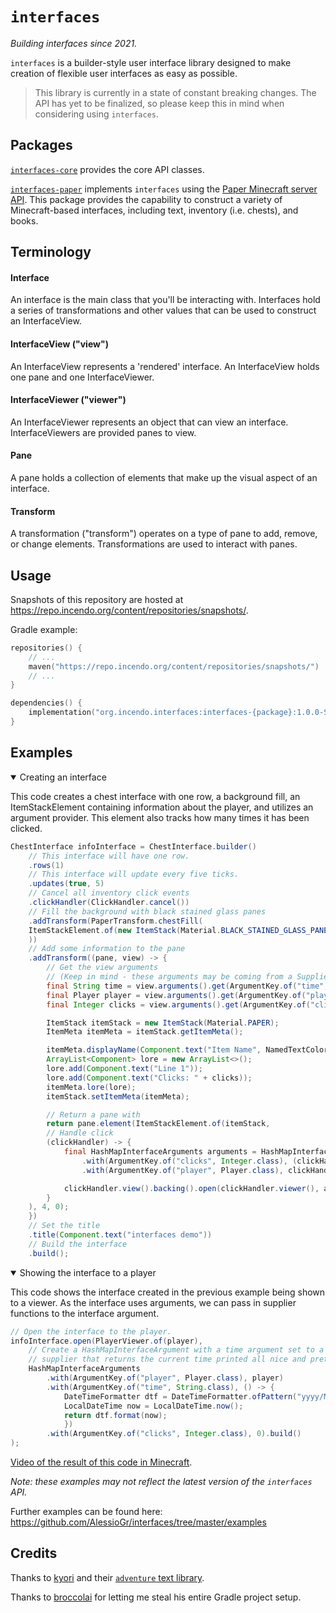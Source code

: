 # `interfaces`

_Building interfaces since 2021._

`interfaces` is a builder-style user interface library designed to make creation of flexible user interfaces as easy as possible.

> This library is currently in a state of constant breaking changes. The API has yet to be finalized, so please keep this in mind when considering using `interfaces`.

## Packages

[`interfaces-core`](https://github.com/Incendo/interfaces/tree/master/core) provides the core API classes.

[`interfaces-paper`](https://github.com/Incendo/interfaces/tree/master/paper) implements `interfaces` using the [Paper Minecraft server API](https://papermc.io). This package 
provides the
capability to construct a variety of Minecraft-based interfaces, including text, inventory (i.e. chests), and books.

## Terminology

#### Interface

An interface is the main class that you'll be interacting with. Interfaces hold a series of transformations and other values that
can be used to construct an InterfaceView.

#### InterfaceView ("view")

An InterfaceView represents a 'rendered' interface. An InterfaceView holds one pane and one InterfaceViewer.

#### InterfaceViewer ("viewer")

An InterfaceViewer represents an object that can view an interface. InterfaceViewers are provided panes to view.

#### Pane

A pane holds a collection of elements that make up the visual aspect of an interface.

#### Transform

A transformation ("transform") operates on a type of pane to add, remove, or change elements. Transformations are used to interact
with panes.

## Usage

Snapshots of this repository are hosted at https://repo.incendo.org/content/repositories/snapshots/.

Gradle example:

```kotlin
repositories() {
    // ...
    maven("https://repo.incendo.org/content/repositories/snapshots/")
    // ...
}

dependencies() {
    implementation("org.incendo.interfaces:interfaces-{package}:1.0.0-SNAPSHOT")
}
```

## Examples

<details open>
<summary>Creating an interface</summary>

This code creates a chest interface with one row, a background fill, an ItemStackElement containing information about the 
player, and utilizes an argument provider. This element also tracks how many times it has been clicked. 

```java
ChestInterface infoInterface = ChestInterface.builder()
    // This interface will have one row.
    .rows(1)
    // This interface will update every five ticks.
    .updates(true, 5)
    // Cancel all inventory click events
    .clickHandler(ClickHandler.cancel())
    // Fill the background with black stained glass panes
    .addTransform(PaperTransform.chestFill(
    ItemStackElement.of(new ItemStack(Material.BLACK_STAINED_GLASS_PANE))
    ))
    // Add some information to the pane
    .addTransform((pane, view) -> {
        // Get the view arguments
        // (Keep in mind - these arguments may be coming from a Supplier, so their values can change!)
        final String time = view.arguments().get(ArgumentKey.of("time", String.class));
        final Player player = view.arguments().get(ArgumentKey.of("player", Player.class));
        final Integer clicks = view.arguments().get(ArgumentKey.of("clicks", Integer.class));

        ItemStack itemStack = new ItemStack(Material.PAPER);
        ItemMeta itemMeta = itemStack.getItemMeta();

        itemMeta.displayName(Component.text("Item Name", NamedTextColor.GREEN));
        ArrayList<Component> lore = new ArrayList<>();
        lore.add(Component.text("Line 1"));
        lore.add(Component.text("Clicks: " + clicks));
        itemMeta.lore(lore);
        itemStack.setItemMeta(itemMeta);

        // Return a pane with
        return pane.element(ItemStackElement.of(itemStack,
        // Handle click
        (clickHandler) -> {
            final HashMapInterfaceArguments arguments = HashMapInterfaceArguments
                .with(ArgumentKey.of("clicks", Integer.class), (clickHandler.view().arguments().get(ArgumentKey.of("clicks", Integer.class))) + 1)
                .with(ArgumentKey.of("player", Player.class), clickHandler.view().arguments().get(ArgumentKey.of("player", Player.class))).build();

            clickHandler.view().backing().open(clickHandler.viewer(), arguments);
        }
    ), 4, 0);
    })
    // Set the title
    .title(Component.text("interfaces demo"))
    // Build the interface
    .build();
```
</details>

<details open>
<summary>Showing the interface to a player</summary>

This code shows the interface created in the previous example being shown to a viewer.
As the interface uses arguments, we can pass in supplier functions to the interface argument.

```java
// Open the interface to the player.
infoInterface.open(PlayerViewer.of(player),
    // Create a HashMapInterfaceArgument with a time argument set to a
    // supplier that returns the current time printed all nice and pretty.
    HashMapInterfaceArguments
        .with(ArgumentKey.of("player", Player.class), player)
        .with(ArgumentKey.of("time", String.class), () -> {
            DateTimeFormatter dtf = DateTimeFormatter.ofPattern("yyyy/MM/dd HH:mm:ss");
            LocalDateTime now = LocalDateTime.now();
            return dtf.format(now);
            })
        .with(ArgumentKey.of("clicks", Integer.class), 0).build()
);
```

[Video of the result of this code in Minecraft](https://imgur.com/a/JPdJPvX).
</details>

_Note: these examples may not reflect the latest version of the `interfaces` API._

Further examples can be found here: https://github.com/AlessioGr/interfaces/tree/master/examples

## Credits

Thanks to [kyori](https://github.com/kyoripowered) and their [`adventure` text library](https://github.com/kyoripowered/adventure).

Thanks to [broccolai](https://github.com/broccolai) for letting me steal his entire Gradle project setup.
